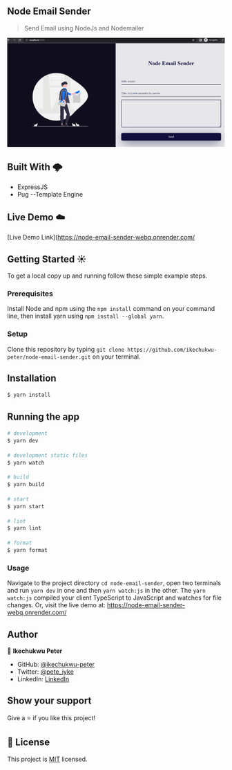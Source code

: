 ## Node Email Sender

> Send Email using NodeJs and Nodemailer

![screenshot](./public/assets/screenshot.gif)

## Built With 🌩️

- ExpressJS
- Pug --Template Engine

## Live Demo ☁️

[Live Demo Link](https://node-email-sender-webq.onrender.com/

## Getting Started ☀️

To get a local copy up and running follow these simple example steps.

### Prerequisites

Install Node and npm using the `npm install` command on your command line, then install yarn using `npm install --global yarn`.

### Setup

Clone this repository by typing `git clone https://github.com/ikechukwu-peter/node-email-sender.git` on your terminal.

## Installation

```bash
$ yarn install
```

## Running the app

```bash
# development
$ yarn dev

# development static files
$ yarn watch

# build
$ yarn build

# start
$ yarn start

# lint
$ yarn lint

# format
$ yarn format

```

### Usage

Navigate to the project directory `cd node-email-sender`, open two terminals and run `yarn dev` in one and then `yarn watch:js` in the other. The `yarn watch:js` compiled your client TypeScript to JavaScript and watches for file changes. Or, visit the live demo at: https://node-email-sender-webq.onrender.com/

## Author

👤 **Ikechukwu Peter**

- GitHub: [@ikechukwu-peter](https://github.com/ikechukwu-peter)
- Twitter: [@pete_iyke](https://twitter.com/pete_iyke)
- LinkedIn: [LinkedIn](https://www.linkedin.com/in/peter-ikechukwu/)

## Show your support

Give a ⭐️ if you like this project!

## 📝 License

This project is [MIT](LICENSE) licensed.
